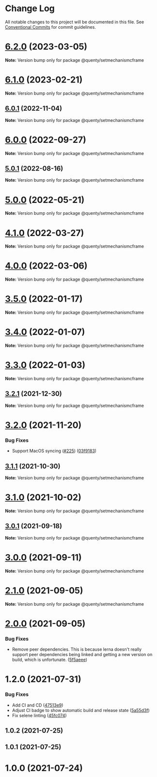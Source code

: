 # Change Log

All notable changes to this project will be documented in this file.
See [Conventional Commits](https://conventionalcommits.org) for commit guidelines.

# [6.2.0](https://github.com/Quenty/NevermoreEngine/compare/@quenty/setmechanismcframe@6.1.0...@quenty/setmechanismcframe@6.2.0) (2023-03-05)

**Note:** Version bump only for package @quenty/setmechanismcframe





# [6.1.0](https://github.com/Quenty/NevermoreEngine/compare/@quenty/setmechanismcframe@6.0.1...@quenty/setmechanismcframe@6.1.0) (2023-02-21)

**Note:** Version bump only for package @quenty/setmechanismcframe





## [6.0.1](https://github.com/Quenty/NevermoreEngine/compare/@quenty/setmechanismcframe@6.0.0...@quenty/setmechanismcframe@6.0.1) (2022-11-04)

**Note:** Version bump only for package @quenty/setmechanismcframe





# [6.0.0](https://github.com/Quenty/NevermoreEngine/compare/@quenty/setmechanismcframe@5.0.1...@quenty/setmechanismcframe@6.0.0) (2022-09-27)

**Note:** Version bump only for package @quenty/setmechanismcframe





## [5.0.1](https://github.com/Quenty/NevermoreEngine/compare/@quenty/setmechanismcframe@5.0.0...@quenty/setmechanismcframe@5.0.1) (2022-08-16)

**Note:** Version bump only for package @quenty/setmechanismcframe





# [5.0.0](https://github.com/Quenty/NevermoreEngine/compare/@quenty/setmechanismcframe@4.1.0...@quenty/setmechanismcframe@5.0.0) (2022-05-21)

**Note:** Version bump only for package @quenty/setmechanismcframe





# [4.1.0](https://github.com/Quenty/NevermoreEngine/compare/@quenty/setmechanismcframe@4.0.0...@quenty/setmechanismcframe@4.1.0) (2022-03-27)

**Note:** Version bump only for package @quenty/setmechanismcframe





# [4.0.0](https://github.com/Quenty/NevermoreEngine/compare/@quenty/setmechanismcframe@3.5.0...@quenty/setmechanismcframe@4.0.0) (2022-03-06)

**Note:** Version bump only for package @quenty/setmechanismcframe





# [3.5.0](https://github.com/Quenty/NevermoreEngine/compare/@quenty/setmechanismcframe@3.4.0...@quenty/setmechanismcframe@3.5.0) (2022-01-17)

**Note:** Version bump only for package @quenty/setmechanismcframe





# [3.4.0](https://github.com/Quenty/NevermoreEngine/compare/@quenty/setmechanismcframe@3.3.0...@quenty/setmechanismcframe@3.4.0) (2022-01-07)

**Note:** Version bump only for package @quenty/setmechanismcframe





# [3.3.0](https://github.com/Quenty/NevermoreEngine/compare/@quenty/setmechanismcframe@3.2.1...@quenty/setmechanismcframe@3.3.0) (2022-01-03)

**Note:** Version bump only for package @quenty/setmechanismcframe





## [3.2.1](https://github.com/Quenty/NevermoreEngine/compare/@quenty/setmechanismcframe@3.2.0...@quenty/setmechanismcframe@3.2.1) (2021-12-30)

**Note:** Version bump only for package @quenty/setmechanismcframe





# [3.2.0](https://github.com/Quenty/NevermoreEngine/compare/@quenty/setmechanismcframe@3.1.1...@quenty/setmechanismcframe@3.2.0) (2021-11-20)


### Bug Fixes

* Support MacOS syncing ([#225](https://github.com/Quenty/NevermoreEngine/issues/225)) ([03f9183](https://github.com/Quenty/NevermoreEngine/commit/03f918392c6a5bdd33f8a17c38de371d1e06c67a))





## [3.1.1](https://github.com/Quenty/NevermoreEngine/compare/@quenty/setmechanismcframe@3.1.0...@quenty/setmechanismcframe@3.1.1) (2021-10-30)

**Note:** Version bump only for package @quenty/setmechanismcframe





# [3.1.0](https://github.com/Quenty/NevermoreEngine/compare/@quenty/setmechanismcframe@3.0.1...@quenty/setmechanismcframe@3.1.0) (2021-10-02)

**Note:** Version bump only for package @quenty/setmechanismcframe





## [3.0.1](https://github.com/Quenty/NevermoreEngine/compare/@quenty/setmechanismcframe@3.0.0...@quenty/setmechanismcframe@3.0.1) (2021-09-18)

**Note:** Version bump only for package @quenty/setmechanismcframe





# [3.0.0](https://github.com/Quenty/NevermoreEngine/compare/@quenty/setmechanismcframe@2.1.0...@quenty/setmechanismcframe@3.0.0) (2021-09-11)

**Note:** Version bump only for package @quenty/setmechanismcframe





# [2.1.0](https://github.com/Quenty/NevermoreEngine/compare/@quenty/setmechanismcframe@2.0.0...@quenty/setmechanismcframe@2.1.0) (2021-09-05)

**Note:** Version bump only for package @quenty/setmechanismcframe





# [2.0.0](https://github.com/Quenty/NevermoreEngine/compare/@quenty/setmechanismcframe@1.2.0...@quenty/setmechanismcframe@2.0.0) (2021-09-05)


### Bug Fixes

* Remove peer dependencies. This is because lerna doesn't really support peer dependencies being linked and getting a new version on build, which is unfortunate. ([5f5aeee](https://github.com/Quenty/NevermoreEngine/commit/5f5aeeea8de9975435309e53679f0ef7064f9dd0))





# 1.2.0 (2021-07-31)


### Bug Fixes

* Add CI and CD ([47513e9](https://github.com/Quenty/NevermoreEngine/commit/47513e9b568162707534af132396dd8756947dd3))
* Adjust CI badge to show automatic build and release state ([5a55d3f](https://github.com/Quenty/NevermoreEngine/commit/5a55d3f19bf8d66a760d67da9b56ed47fab74656))
* Fix selene linting ([45fc074](https://github.com/Quenty/NevermoreEngine/commit/45fc07489ee59127ac6582689f19a0e87c1e5b5a))



## 1.0.2 (2021-07-25)



## 1.0.1 (2021-07-25)



# 1.0.0 (2021-07-24)
